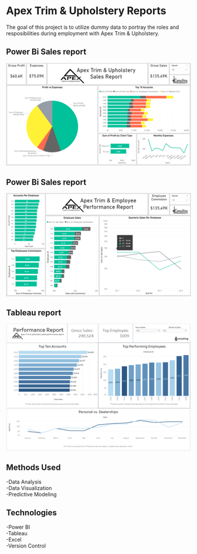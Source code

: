 # **Apex Trim & Upholstery Reports**

The goal of this project is to utilize dummy data to portray the roles and
resposibilities during employment with Apex Trim & Upholstery.

##  **Power Bi Sales report**

![Power Bi Sales Report](Apex_Power_BI_Sales_Report.png)

##  **Power Bi Sales report**

![Power Bi Employee Performance Report](Apex_Power_BI_Employee_Report.png)

##  **Tableau report**

![Power Bi Employee Performance Report](Apex_Tableau_Report.png)

## **Methods Used**

-Data Analysis  
-Data Visualization  
-Predictive Modeling  

## **Technologies**

-Power BI  
-Tableau  
-Excel  
-Version Control  
